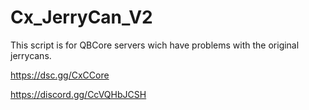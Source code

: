 # Cx_JerryCan_V2
This script is for QBCore servers wich have problems with the original jerrycans.

https://dsc.gg/CxCCore

https://discord.gg/CcVQHbJCSH
